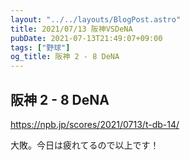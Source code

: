```yaml
---
layout: "../../layouts/BlogPost.astro"
title: 2021/07/13 阪神VSDeNA
pubDate: 2021-07-13T21:49:07+09:00
tags: ["野球"]
og_title: 阪神 2 - 8 DeNA
---
```


## 阪神 2 - 8 DeNA

https://npb.jp/scores/2021/0713/t-db-14/


大敗。今日は疲れてるので以上です！
